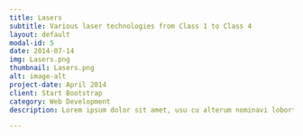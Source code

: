 ```yaml
---
title: Lasers
subtitle: Various laser technologies from Class 1 to Class 4
layout: default
modal-id: 5
date: 2014-07-14
img: Lasers.png
thumbnail: Lasers.png
alt: image-alt
project-date: April 2014
client: Start Bootstrap
category: Web Development
description: Lorem ipsum dolor sit amet, usu cu alterum nominavi lobortis. At duo novum diceret. Tantas apeirian vix et, usu sanctus postulant inciderint ut, populo diceret necessitatibus in vim. Cu eum dicam feugiat noluisse.

---
```

